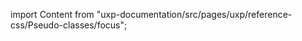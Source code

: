 
import Content from "uxp-documentation/src/pages/uxp/reference-css/Pseudo-classes/focus";

<Content query="product=xd"/>

